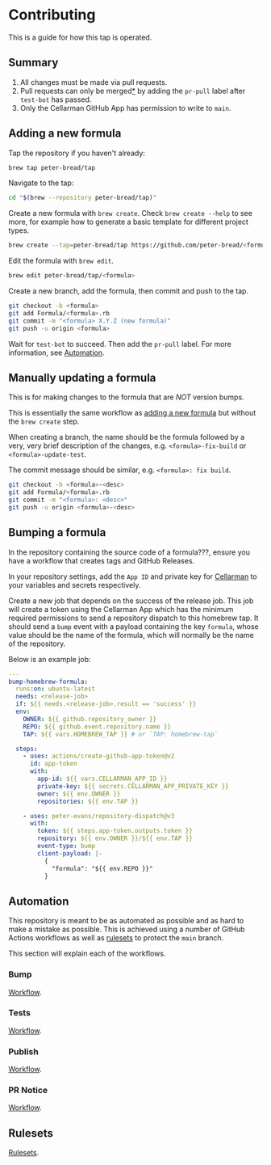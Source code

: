 # Contributing

<!-- This workflow generates a new token for the Cellarman GitHub App. -->
<!-- This token is used throughout the workflow. This is necessary because of the -->
<!-- ruleset in place on this repository. This ruleset does a couple of things: -->
<!---->
<!-- 1. It blocks PR's from being merged without `brew test-bot / test-bot` -->
<!--    passing. -->
<!-- 2. It blocks all direct modifications to `main` by us mere mortals. Instead, -->
<!--    `main` can only be modified by Cellarman. -->
<!--    This means the only way modifications can be made in this repo are by opening -->
<!--    pull requests, waiting for test-bot to pass, then applying the `pr-pull` label -->
<!--    to each PR which triggers Cellarman to act. -->
<!---->
<!-- PR's don't actually get merged. Instead, their commits are cherry-picked and -->
<!-- directy applied to `main`. For this reason you need to be very careful about -->
<!-- keeping git history clean if you merge main back into PR branches. -->

This is a guide for how this tap is operated.

## Summary

1. All changes must be made via pull requests.
1. Pull requests can only be merged[\*](#publish) by adding the `pr-pull` label after
   `test-bot` has passed.
1. Only the Cellarman GitHub App has permission to write to `main`.

## Adding a new formula

Tap the repository if you haven't already:

```bash
brew tap peter-bread/tap
```

Navigate to the tap:

```bash
cd "$(brew --repository peter-bread/tap)"
```

Create a new formula with `brew create`. Check `brew create --help` to see
more, for example how to generate a basic template for different project types.

```bash
brew create --tap=peter-bread/tap https://github.com/peter-bread/<formula>/archive/v<X.Y.Z>.tar.gz
```

Edit the formula with `brew edit`.

```bash
brew edit peter-bread/tap/<formula>
```

Create a new branch, add the formula, then commit and push to the tap.

```bash
git checkout -b <formula>
git add Formula/<formula>.rb
git commit -m "<formula> X.Y.Z (new formula)"
git push -u origin <formula>
```

Wait for `test-bot` to succeed. Then add the `pr-pull` label. For more
information, see [Automation](#automation).

## Manually updating a formula

This is for making changes to the formula that are _NOT_ version bumps.

This is essentially the same workflow as [adding a new
formula](#adding-a-new-formula) but without the `brew create` step.

When creating a branch, the name should be the formula followed by a very, very
brief description of the changes, e.g. `<formula>-fix-build` or
`<formula>-update-test`.

The commit message should be similar, e.g. `<formula>: fix build`.

```bash
git checkout -b <formula>-<desc>
git add Formula/<formula>.rb
git commit -m "<formula>: <desc>"
git push -u origin <formula>-<desc>
```

## Bumping a formula

In the repository containing the source code of a formula???, ensure you have a
workflow that creates tags and GitHub Releases.

In your repository settings, add the `App ID` and private key for
[Cellarman](https://github.com/settings/apps/peter-bread-cellarman) to your
variables and secrets respectively.

Create a new job that depends on the success of the release job. This job
will create a token using the Cellarman App which has the minimum required
permissions to send a repository dispatch to this homebrew tap. It should
send a `bump` event with a payload containing the key `formula`, whose value
should be the name of the formula, which will normally be the name of the
repository.

Below is an example job:

```yaml
---
bump-homebrew-formula:
  runs:on: ubuntu-latest
  needs: <release-job>
  if: ${{ needs.<release-job>.result == 'success' }}
  env:
    OWNER: ${{ github.repository_owner }}
    REPO: ${{ github.event.repository.name }}
    TAP: ${{ vars.HOMEBREW_TAP }} # or `TAP: homebrew-tap`

  steps:
    - uses: actions/create-github-app-token@v2
      id: app-token
      with:
        app-id: ${{ vars.CELLARMAN_APP_ID }}
        private-key: ${{ secrets.CELLARMAN_APP_PRIVATE_KEY }}
        owner: ${{ env.OWNER }}
        repositories: ${{ env.TAP }}

    - uses: peter-evans/repository-dispatch@v3
      with:
        token: ${{ steps.app-token.outputs.token }}
        repository: ${{ env.OWNER }}/${{ env.TAP }}
        event-type: bump
        client-payload: |-
          {
            "formula": "${{ env.REPO }}"
          }
```

## Automation

This repository is meant to be as automated as possible and as hard to make a
mistake as possible. This is achieved using a number of GitHub Actions workflows
as well as [rulesets](#rulesets) to protect the `main` branch.

This section will explain each of the workflows.

### Bump

[Workflow](./.github/workflows/bump.yml).

### Tests

[Workflow](./.github/workflows/tests.yml).

### Publish

[Workflow](./.github/workflows/publish.yml).

### PR Notice

[Workflow](./.github/workflows/pr-notice.yml).

## Rulesets

[Rulesets](https://github.com/peter-bread/homebrew-tap/rules?ref=refs%2Fheads%2Fmain).
